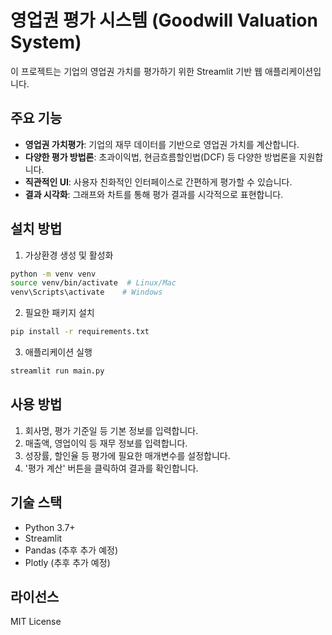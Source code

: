 # 영업권 평가 시스템 (Goodwill Valuation System)

이 프로젝트는 기업의 영업권 가치를 평가하기 위한 Streamlit 기반 웹 애플리케이션입니다.

## 주요 기능

* **영업권 가치평가**: 기업의 재무 데이터를 기반으로 영업권 가치를 계산합니다.
* **다양한 평가 방법론**: 초과이익법, 현금흐름할인법(DCF) 등 다양한 방법론을 지원합니다.
* **직관적인 UI**: 사용자 친화적인 인터페이스로 간편하게 평가할 수 있습니다.
* **결과 시각화**: 그래프와 차트를 통해 평가 결과를 시각적으로 표현합니다.

## 설치 방법

1. 가상환경 생성 및 활성화

```bash
python -m venv venv
source venv/bin/activate  # Linux/Mac
venv\Scripts\activate    # Windows
```

2. 필요한 패키지 설치

```bash
pip install -r requirements.txt
```

3. 애플리케이션 실행

```bash
streamlit run main.py
```

## 사용 방법

1. 회사명, 평가 기준일 등 기본 정보를 입력합니다.
2. 매출액, 영업이익 등 재무 정보를 입력합니다.
3. 성장률, 할인율 등 평가에 필요한 매개변수를 설정합니다.
4. '평가 계산' 버튼을 클릭하여 결과를 확인합니다.

## 기술 스택

- Python 3.7+
- Streamlit
- Pandas (추후 추가 예정)
- Plotly (추후 추가 예정)

## 라이선스

MIT License 